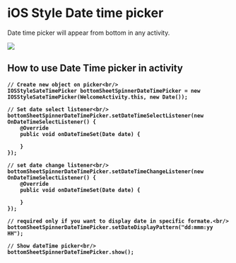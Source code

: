 # iOS Style Date time picker
Date time picker will appear from bottom in any activity.


<img src="http://kkrmobility.com/data/project_gif/iOS_date_picker.gif"/>

<h2><b> How to use Date Time picker in activity <b></h2>
	
	
	// Create new object on picker<br/>
	IOSStyleSateTimePicker bottomSheetSpinnerDateTimePicker = new IOSStyleSateTimePicker(WelcomeActivity.this, new Date()); 
	
	// Set date select listener<br/>
	bottomSheetSpinnerDateTimePicker.setDateTimeSelectListener(new OnDateTimeSelectListener() { 
	    @Override 
	    public void onDateTimeSet(Date date) { 

	    } 
	}); 
	
	// set date change listener<br/>
	bottomSheetSpinnerDateTimePicker.setDateTimeChangeListener(new OnDateTimeSelectListener() { 
	    @Override 
	    public void onDateTimeSet(Date date) { 

	    } 
	}); 
	
	// required only if you want to display date in specific formate.<br/>
	bottomSheetSpinnerDateTimePicker.setDateDisplayPattern("dd:mmm:yy HH"); 
	
	// Show dateTime picker<br/>
	bottomSheetSpinnerDateTimePicker.show();
